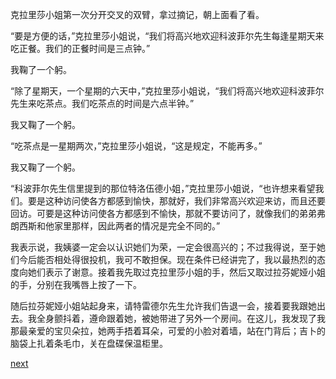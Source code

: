 
克拉里莎小姐第一次分开交叉的双臂，拿过摘记，朝上面看了看。

“要是方便的话，”克拉里莎小姐说，“我们将高兴地欢迎科波菲尔先生每逢星期天来吃正餐。我们的正餐时间是三点钟。”

我鞠了一个躬。

“除了星期天，一个星期的六天中，”克拉里莎小姐说，“我们将高兴地欢迎科波菲尔先生来吃茶点。我们吃茶点的时间是六点半钟。”

我又鞠了一个躬。

“吃茶点是一星期两次，”克拉里莎小姐说，“这是规定，不能再多。”

我又鞠了一个躬。

“科波菲尔先生信里提到的那位特洛伍德小姐，”克拉里莎小姐说，“也许想来看望我们。要是这种访问使各方都感到愉快，那就好，我们非常高兴欢迎来访，而且还要回访。可要是这种访问使各方都感到不愉快，那就不要访问了，就像我们的弟弟弗朗西斯和他家里那样，因此两者的情况是完全不同的。”

我表示说，我姨婆一定会以认识她们为荣，一定会很高兴的；不过我得说，至于她们今后能否相处得很投机，我可不敢担保。现在条件已经讲完了，我以最热烈的态度向她们表示了谢意。接着我先取过克拉里莎小姐的手，然后又取过拉芬妮娅小姐的手，分别在我嘴唇上按了一下。

随后拉芬妮娅小姐站起身来，请特雷德尔先生允许我们告退一会，接着要我跟她出去。我全身颤抖着，遵命跟着她，被她带进了另外一个房间。在这儿，我发现了我那最亲爱的宝贝朵拉，她两手捂着耳朵，可爱的小脸对着墙，站在门背后；吉卜的脑袋上扎着条毛巾，关在盘碟保温柜里。

[next](page529)